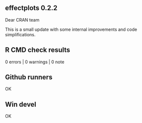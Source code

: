 ## effectplots 0.2.2

Dear CRAN team

This is a small update with some internal improvements and code simplifications.

## R CMD check results

0 errors | 0 warnings | 0 note

## Github runners

OK

## Win devel

OK
